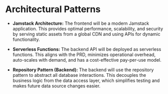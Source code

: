 # Architectural Patterns

- **Jamstack Architecture:** The frontend will be a modern Jamstack application. This provides optimal performance, scalability, and security by serving static assets from a global CDN and using APIs for dynamic functionality.

- **Serverless Functions:** The backend API will be deployed as serverless functions. This aligns with the PRD, minimizes operational overhead, auto-scales with demand, and has a cost-effective pay-per-use model.

- **Repository Pattern (Backend):** The backend will use the repository pattern to abstract all database interactions. This decouples the business logic from the data access layer, which simplifies testing and makes future data source changes easier.
